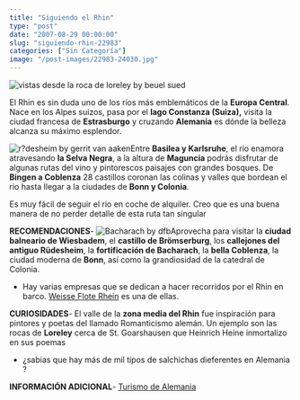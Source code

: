 ```yaml
---
title: "Siguiendo el Rhin"
type: "post"
date: "2007-08-29 00:00:00"
slug: "siguiendo-rhin-22983"
categories: ["Sin Categoría"]
image: "/post-images/22983-24030.jpg"
---
```


![vistas desde la roca de loreley by beuel sued](/post-images/22983-24030.jpg "vistas desde la roca de loreley by beuel sued")

   
  
El Rhin es sin duda uno de los ríos más emblemáticos de la **Europa Central**. Nace en los Alpes suizos, pasa por el **lago Constanza (Suiza),** visita la ciudad francesa de **Estrasburgo**  y cruzando **Alemania** es dónde la belleza alcanza su máximo esplendor.  
  
![r?desheim by gerrit van aaken](/post-images/22983-24029.jpg "r?desheim by gerrit van aaken")Entre **Basilea y Karlsruhe**, el río enamora atravesando **la Selva Negra**, a la altura de **Maguncia** podrás disfrutar de algunas rutas del vino y pintorescos paisajes con grandes bosques. De **Bingen a Coblenza** 28 castillos coronan las colinas y valles que bordean el rio hasta llegar a la ciudades de **Bonn y Colonia**.  
  
Es muy fácil de seguir el rio en coche de alquiler. Creo que es una buena manera de no perder detalle de esta ruta tan singular  
  
**RECOMENDACIONES**- ![Bacharach by dfb](/post-images/22983-24026.jpg "Bacharach by dfb")Aprovecha para visitar la **ciudad balneario de Wiesbadem**, el **castillo de Brömserburg**, los **callejones del antiguo Rüdesheim**, la **fortificación de Bacharach**, la **bella Coblenza**, la ciudad moderna de **Bonn**, así como la grandiosidad de la catedral de Colonia.
- Hay varias empresas que se dedican a hacer recorridos por el Rhin en barco. [Weisse Flote Rhein](http://www.weisse-flotte-rhein.info/) es una de ellas.

**CURIOSIDADES**- El valle de la **zona media del Rhin** fue inspiración para pintores y poetas del llamado Romanticismo alemán. Un ejemplo son las rocas de **Loreley** cerca de St. Goarshausen que Heinrich Heine inmortalizo en sus poemas
- ¿sabias que hay más de mil tipos de salchichas dieferentes en Alemania ?

**INFORMACIÓN ADICIONAL**- [Turismo de Alemania](http://www.alemania-turismo.com/)
